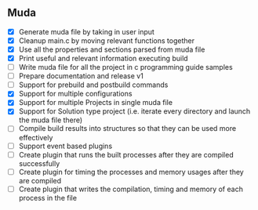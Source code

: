 ## Muda

- [x] Generate muda file by taking in user input
- [x] Cleanup main.c by moving relevant functions together
- [x] Use all the properties and sections parsed from muda file
- [x] Print useful and relevant information executing build
- [ ] Write muda file for all the project in c programming guide samples
- [ ] Prepare documentation and release v1
- [ ] Support for prebuild and postbuild commands
- [x] Support for multiple configurations
- [x] Support for multiple Projects in single muda file
- [x] Support for Solution type project (i.e. iterate every directory and launch the muda file there)
- [ ] Compile build results into structures so that they can be used more effectively
- [ ] Support event based plugins
- [ ] Create plugin that runs the built processes after they are compiled successfully
- [ ] Create plugin for timing the processes and memory usages after they are compiled
- [ ] Create plugin that writes the compilation, timing and memory of each process in the file

